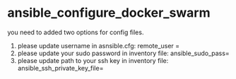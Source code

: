 # ansible_configure_docker_swarm

you need to added two options for config files.
1) please update username in  asnsible.cfg:
  remote_user =
2) please update your sudo password in inventory file:
  ansible_sudo_pass=
 3) please update path to your ssh key in inventory file:
  ansible_ssh_private_key_file=
